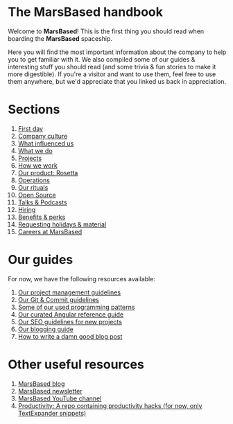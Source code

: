 # The MarsBased handbook

Welcome to __MarsBased__! This is the first thing you should read when boarding the __MarsBased__ spaceship.

Here you will find the most important information about the company to help you to get familiar with it. We also compiled some of our guides &amp; interesting stuff you should read (and some trivia & fun stories to make it more digestible). If you're a visitor and want to use them, feel free to use them anywhere, but we'd appreciate that you linked us back in appreciation.

# Sections

1. [First day](/sections/firstday.md)
1. [Company culture](/sections/companyculture.md)
1. [What influenced us](/sections/influences.md)
1. [What we do](/sections/whatwedo.md)
1. [Projects](/sections/projects.md)
1. [How we work](/sections/howwework.md)
1. [Our product: Rosetta](/sections/rosetta.md)
1. [Operations](/sections/operations.md)
1. [Our rituals](/sections/rituals.md)
1. [Open Source](/sections/opensource.md)
1. [Talks & Podcasts](/sections/talks.md)
1. [Hiring](/sections/hiring.md)
1. [Benefits & perks](/sections/benefits.md)
1. [Requesting holidays & material](/sections/holidaysmaterials.md)
1. [Careers at MarsBased](/sections/careers.md)

# Our guides

For now, we have the following resources available:

1. [Our project management guidelines](/guides/pm-guidelines.md)
1. [Our Git & Commit guidelines](/guides/git-guidelines.md)
1. [Some of our used programming patterns](https://github.com/MarsBased/patterns)
1. [Our curated Angular reference guide](/guides/angular-reference-guide.md)
1. [Our SEO guidelines for new projects](/guides/seo-guidelines.md)
1. [Our blogging guide](/guides/blogging-guide.md)
1. [How to write a damn good blog post](/guides/how-to-blog.md)

# Other useful resources

1. <a href="https://marsbased.com/blog" title="MarsBased blog" target="_blank">MarsBased blog</a>
1. <a href="https://marsbased.us7.list-manage.com/subscribe/post?u=1ab50c539712be36367b96b98&amp;id=89db0a6312" title="MarsBased newsletter" target="_blank">MarsBased newsletter</a>
1. <a href="https://www.youtube.com/channel/UCN95eGlyCaRBa9Iy12mVApg" title="MarsBased YouTube channel" target="_blank">MarsBased YouTube channel</a>
1. <a href="https://github.com/MarsBased/productivity" title="Productivity: A repo containing productivity hacks (for now, only TextExpander snippets)" target="_blank">Productivity: A repo containing productivity hacks (for now, only TextExpander snippets)</a>
